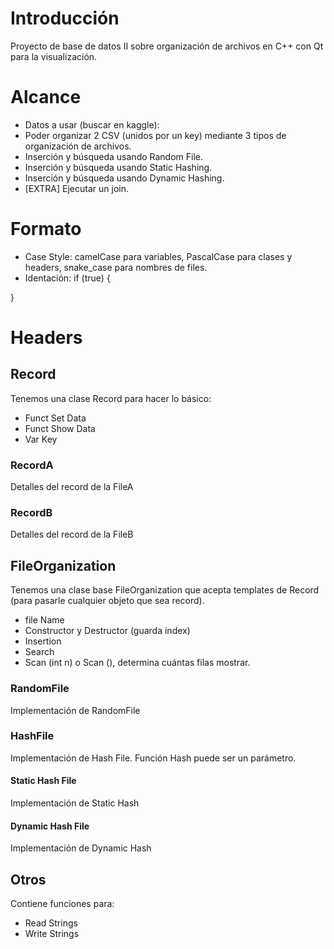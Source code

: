 # Introducción
Proyecto de base de datos II sobre organización de archivos en C++ con Qt para la visualización.

# Alcance
- Datos a usar (buscar en kaggle): 
- Poder organizar 2 CSV (unidos por un key) mediante 3 tipos de organización de archivos.
- Inserción y búsqueda usando Random File.
- Inserción y búsqueda usando Static Hashing.
- Inserción y búsqueda usando Dynamic Hashing.
- [EXTRA] Ejecutar un join.

# Formato
- Case Style: camelCase para variables, PascalCase para clases y headers, snake_case para nombres de files.
- Identación: 
if (true) {

}

# Headers

## Record
Tenemos una clase Record para hacer lo básico:
- Funct Set Data
- Funct Show Data
- Var Key

### RecordA
Detalles del record de la FileA

### RecordB
Detalles del record de la FileB

## FileOrganization
Tenemos una clase base FileOrganization que acepta templates de Record (para pasarle cualquier objeto que sea record).
- file Name
- Constructor y Destructor (guarda index)
- Insertion
- Search
- Scan (int n) o Scan (), determina cuántas filas mostrar.

### RandomFile
Implementación de RandomFile

### HashFile
Implementación de Hash File. Función Hash puede ser un parámetro.

#### Static Hash File
Implementación de Static Hash

#### Dynamic Hash File
Implementación de Dynamic Hash

## Otros
Contiene funciones para: 
- Read Strings
- Write Strings
